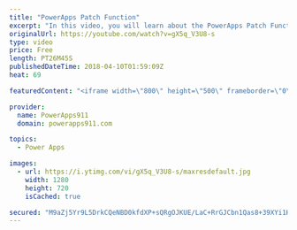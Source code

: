 ```yaml
---
title: "PowerApps Patch Function"
excerpt: "In this video, you will learn about the PowerApps Patch Function using a custom gallery and SharePoint lists. Even if you are already an expert on patching SharePoint you will enjoy the little tricks taught for using a gallery to edit items.  PowerApps Consulting https://www.PowerApps911.com"
originalUrl: https://youtube.com/watch?v=gX5q_V3U8-s
type: video
price: Free
length: PT26M45S
publishedDateTime: 2018-04-10T01:59:09Z
heat: 69

featuredContent: "<iframe width=\"800\" height=\"500\" frameborder=\"0\" src=\"https://www.youtube.com/embed/gX5q_V3U8-s\" allow=\"accelerometer; autoplay; encrypted-media; gyroscope; picture-in-picture\" allowfullscreen></iframe>"

provider:
  name: PowerApps911
  domain: powerapps911.com

topics:
  - Power Apps

images:
  - url: https://i.ytimg.com/vi/gX5q_V3U8-s/maxresdefault.jpg
    width: 1280
    height: 720
    isCached: true

secured: "M9aZj5Yr9L5DrkCQeNBD0kfdXP+sQRgOJKUE/LaC+RrGJCbn1Qas8+39XYi1H9K2r8EHeGQShzTgtOpEgOqAZ4qEdl5sBq6P79rbVvwxLiPkzrE/+Hxb++Icx6thu/YAycEkWjf73MXSnS76gbWPQomEPmVKjgAZgT2aY+nG6YW5TyhxlNwUJGzSmsM4yh95UqOuebtgc++wFFamRiNTF8Ylh4lrp+PPr4ElacJsCjFZyATSX4T2YyQqWpr2/0nfhaKQ8q8ebErQ1EzZRyvfjDEX5Jm1MwCA0OBAQxyfk/1CbIwECilEdEkH76A3a4UcZfDZDT2bsNyVgyr/DUs1OXyZn/3seukNqHPML6bXccbwT44RrhgNq2DiZ8olEefN6caNqSXGATgEBSV0Vuyv7/ekn3xy54sa5Z+DaAyK5Vk=;ZbVF3GMGSfjfBZjgQFyeww=="
---
```


